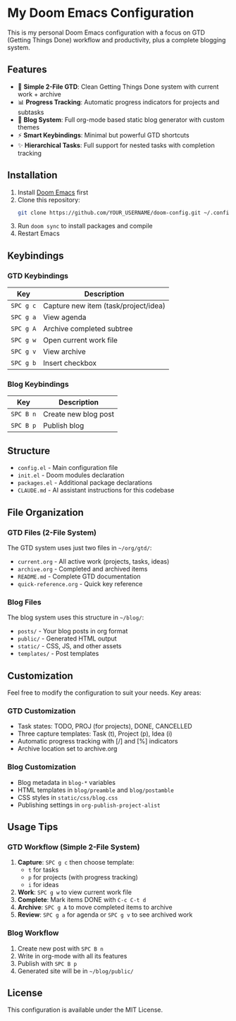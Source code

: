 # My Doom Emacs Configuration

This is my personal Doom Emacs configuration with a focus on GTD (Getting Things Done) workflow and productivity, plus a complete blogging system.

## Features

- 🚀 **Simple 2-File GTD**: Clean Getting Things Done system with current work + archive
- 📊 **Progress Tracking**: Automatic progress indicators for projects and subtasks
- 📝 **Blog System**: Full org-mode based static blog generator with custom themes
- ⚡ **Smart Keybindings**: Minimal but powerful GTD shortcuts
- ✨ **Hierarchical Tasks**: Full support for nested tasks with completion tracking

## Installation

1. Install [Doom Emacs](https://github.com/doomemacs/doomemacs) first
2. Clone this repository:
   ```bash
   git clone https://github.com/YOUR_USERNAME/doom-config.git ~/.config/doom
   ```
3. Run `doom sync` to install packages and compile
4. Restart Emacs

## Keybindings

### GTD Keybindings

| Key | Description |
|-----|-------------|
| `SPC g c` | Capture new item (task/project/idea) |
| `SPC g a` | View agenda |
| `SPC g A` | Archive completed subtree |
| `SPC g w` | Open current work file |
| `SPC g v` | View archive |
| `SPC g b` | Insert checkbox |

### Blog Keybindings

| Key | Description |
|-----|-------------|
| `SPC B n` | Create new blog post |
| `SPC B p` | Publish blog |

## Structure

- `config.el` - Main configuration file
- `init.el` - Doom modules declaration
- `packages.el` - Additional package declarations
- `CLAUDE.md` - AI assistant instructions for this codebase

## File Organization

### GTD Files (2-File System)
The GTD system uses just two files in `~/org/gtd/`:
- `current.org` - All active work (projects, tasks, ideas)
- `archive.org` - Completed and archived items
- `README.md` - Complete GTD documentation
- `quick-reference.org` - Quick key reference

### Blog Files
The blog system uses this structure in `~/blog/`:
- `posts/` - Your blog posts in org format
- `public/` - Generated HTML output
- `static/` - CSS, JS, and other assets
- `templates/` - Post templates

## Customization

Feel free to modify the configuration to suit your needs. Key areas:

### GTD Customization
- Task states: TODO, PROJ (for projects), DONE, CANCELLED
- Three capture templates: Task (t), Project (p), Idea (i)
- Automatic progress tracking with [/] and [%] indicators
- Archive location set to archive.org

### Blog Customization
- Blog metadata in `blog-*` variables
- HTML templates in `blog/preamble` and `blog/postamble`
- CSS styles in `static/css/blog.css`
- Publishing settings in `org-publish-project-alist`

## Usage Tips

### GTD Workflow (Simple 2-File System)
1. **Capture**: `SPC g c` then choose template:
   - `t` for tasks
   - `p` for projects (with progress tracking)
   - `i` for ideas
2. **Work**: `SPC g w` to view current work file
3. **Complete**: Mark items DONE with `C-c C-t d`
4. **Archive**: `SPC g A` to move completed items to archive
5. **Review**: `SPC g a` for agenda or `SPC g v` to see archived work

### Blog Workflow
1. Create new post with `SPC B n`
2. Write in org-mode with all its features
3. Publish with `SPC B p`
4. Generated site will be in `~/blog/public/`

## License

This configuration is available under the MIT License.